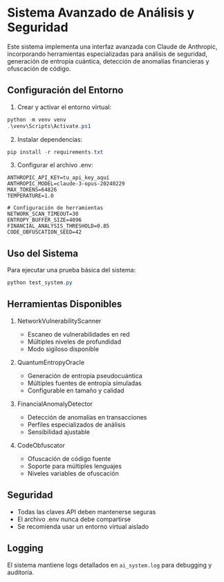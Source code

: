 # Sistema Avanzado de Análisis y Seguridad

Este sistema implementa una interfaz avanzada con Claude de Anthropic, incorporando herramientas especializadas para análisis de seguridad, generación de entropía cuántica, detección de anomalías financieras y ofuscación de código.

## Configuración del Entorno

1. Crear y activar el entorno virtual:
```powershell
python -m venv venv
.\venv\Scripts\Activate.ps1
```

2. Instalar dependencias:
```powershell
pip install -r requirements.txt
```

3. Configurar el archivo .env:
```env
ANTHROPIC_API_KEY=tu_api_key_aquí
ANTHROPIC_MODEL=claude-3-opus-20240229
MAX_TOKENS=64826
TEMPERATURE=1.0

# Configuración de herramientas
NETWORK_SCAN_TIMEOUT=30
ENTROPY_BUFFER_SIZE=4096
FINANCIAL_ANALYSIS_THRESHOLD=0.85
CODE_OBFUSCATION_SEED=42
```

## Uso del Sistema

Para ejecutar una prueba básica del sistema:
```powershell
python test_system.py
```

## Herramientas Disponibles

1. NetworkVulnerabilityScanner
   - Escaneo de vulnerabilidades en red
   - Múltiples niveles de profundidad
   - Modo sigiloso disponible

2. QuantumEntropyOracle
   - Generación de entropía pseudocuántica
   - Múltiples fuentes de entropía simuladas
   - Configurable en tamaño y calidad

3. FinancialAnomalyDetector
   - Detección de anomalías en transacciones
   - Perfiles especializados de análisis
   - Sensibilidad ajustable

4. CodeObfuscator
   - Ofuscación de código fuente
   - Soporte para múltiples lenguajes
   - Niveles variables de ofuscación

## Seguridad

- Todas las claves API deben mantenerse seguras
- El archivo .env nunca debe compartirse
- Se recomienda usar un entorno virtual aislado

## Logging

El sistema mantiene logs detallados en `ai_system.log` para debugging y auditoría.
